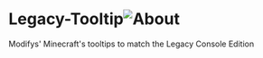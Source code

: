 # Legacy-Tooltip![About](https://user-images.githubusercontent.com/49575478/204979813-93fe8dfc-6a11-445a-86de-bf464a39f426.png)

Modifys' Minecraft's tooltips to match the Legacy Console Edition
